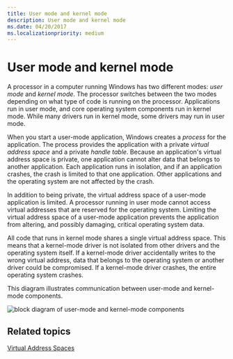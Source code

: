 ```yaml
---
title: User mode and kernel mode
description: User mode and kernel mode
ms.date: 04/20/2017
ms.localizationpriority: medium
---
```


# User mode and kernel mode


A processor in a computer running Windows has two different modes: *user mode* and *kernel mode*. The processor switches between the two modes depending on what type of code is running on the processor. Applications run in user mode, and core operating system components run in kernel mode. While many drivers run in kernel mode, some drivers may run in user mode.

When you start a user-mode application, Windows creates a *process* for the application. The process provides the application with a private *virtual address space* and a private *handle table*. Because an application's virtual address space is private, one application cannot alter data that belongs to another application. Each application runs in isolation, and if an application crashes, the crash is limited to that one application. Other applications and the operating system are not affected by the crash.

In addition to being private, the virtual address space of a user-mode application is limited. A processor running in user mode cannot access virtual addresses that are reserved for the operating system. Limiting the virtual address space of a user-mode application prevents the application from altering, and possibly damaging, critical operating system data.

All code that runs in kernel mode shares a single virtual address space. This means that a kernel-mode driver is not isolated from other drivers and the operating system itself. If a kernel-mode driver accidentally writes to the wrong virtual address, data that belongs to the operating system or another driver could be compromised. If a kernel-mode driver crashes, the entire operating system crashes.

This diagram illustrates communication between user-mode and kernel-mode components.

![block diagram of user-mode and kernel-mode components](images/userandkernelmode01.png)

## <span id="related_topics"></span>Related topics


[Virtual Address Spaces](virtual-address-spaces.md)

 

 






